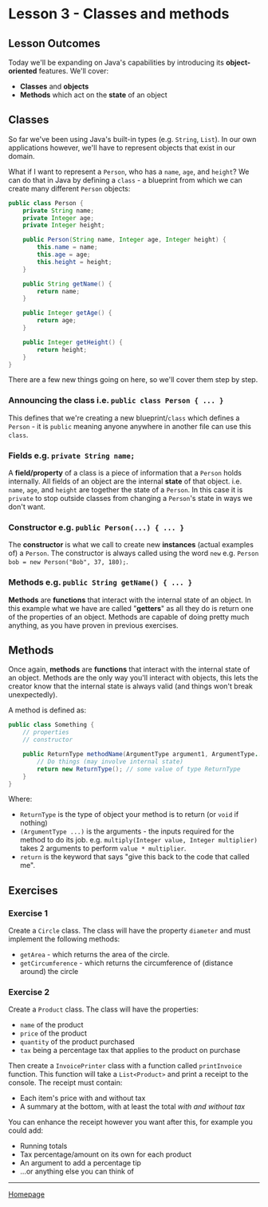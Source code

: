 # Lesson 3 - Classes and methods

## Lesson Outcomes
Today we'll be expanding on Java's capabilities by introducing its **object-oriented** features.
We'll cover:
* **Classes** and **objects**
* **Methods** which act on the **state** of an object

## Classes
So far we've been using Java's built-in types (e.g. `String`, `List`).  In our own applications however, we'll have to represent objects that exist in our domain.

What if I want to represent a `Person`, who has a `name`, `age`, and `height`?
We can do that in Java by defining a `class` - a blueprint from which we can create many different `Person` objects:
```java
public class Person {
    private String name;
    private Integer age;
    private Integer height;

    public Person(String name, Integer age, Integer height) {
        this.name = name;
        this.age = age;
        this.height = height;
    }

    public String getName() {
        return name;
    }

    public Integer getAge() {
        return age;
    }

    public Integer getHeight() {
        return height;
    }
}
```

There are a few new things going on here, so we'll cover them step by step.

### Announcing the class i.e. `public class Person { ... }`
This defines that we're creating a new blueprint/`class` which defines a `Person` - it is `public` meaning anyone anywhere in another file can use this `class`.

### Fields e.g. `private String name;`
A **field/property** of a class is a piece of information that a `Person` holds internally. All fields of an object are the internal **state** of that object.
i.e. `name`, `age`, and `height` are together the state of a `Person`.
In this case it is `private` to stop outside classes from changing a `Person`'s state in ways we don't want.

### Constructor e.g. `public Person(...) { ... }`
The **constructor** is what we call to create new **instances** (actual examples of) a `Person`.
The constructor is always called using the word `new` e.g. `Person bob = new Person("Bob", 37, 180);`.

### Methods e.g. `public String getName() { ... }`
**Methods** are **functions** that interact with the internal state of an object.
In this example what we have are called "**getters**" as all they do is return one of the properties of an object.
Methods are capable of doing pretty much anything, as you have proven in previous exercises.

## Methods
Once again, **methods** are **functions** that interact with the internal state of an object.
Methods are the only way you'll interact with objects, this lets the creator know that the internal state is always valid (and things won't break unexpectedly).

A method is defined as:
```java
public class Something {
    // properties
    // constructor

    public ReturnType methodName(ArgumentType argument1, ArgumentType... arguments) {
        // Do things (may involve internal state)
        return new ReturnType(); // some value of type ReturnType
    }
}
```
Where:
* `ReturnType` is the type of object your method is to return (or `void` if nothing)
* `(ArgumentType ...)` is the arguments - the inputs required for the method to do its job.
e.g. `multiply(Integer value, Integer multiplier)` takes 2 arguments to perform `value * multiplier`.
* `return` is the keyword that says "give this back to the code that called me".

## Exercises
### Exercise 1
Create a `Circle` class. The class will have the property `diameter` and must implement the following methods:
* `getArea` - which returns the area of the circle.
* `getCircumference` - which returns the circumference of (distance around) the circle

### Exercise 2
Create a `Product` class. The class will have the properties:
* `name` of the product
* `price` of the product
* `quantity` of the product purchased
* `tax` being a percentage tax that applies to the product on purchase

Then create a `InvoicePrinter` class with a function called `printInvoice` function.
This function will take a `List<Product>` and print a receipt to the console. The receipt must contain:
* Each item's price with and without tax
* A summary at the bottom, with at least the total *with and without tax*

You can enhance the receipt however you want after this, for example you could add:
* Running totals
* Tax percentage/amount on its own for each product
* An argument to add a percentage tip
* ...or anything else you can think of

---
[Homepage](../index.md)
